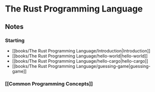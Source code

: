# The Rust Programming Language
## Notes
### Starting
- [[books/The Rust Programming Language/Introduction|Introduction]]
- [[books/The Rust Programming Language/hello-world|hello-world]]
- [[books/The Rust Programming Language/hello-cargo|hello-cargo]]
- [[books/The Rust Programming Language/guessing-game|guessing-game]]
### [[Common Programming Concepts]]
